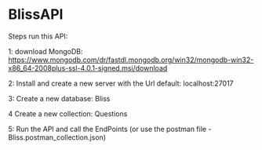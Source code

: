 # BlissAPI

Steps run this API:

1: download MongoDB: https://www.mongodb.com/dr/fastdl.mongodb.org/win32/mongodb-win32-x86_64-2008plus-ssl-4.0.1-signed.msi/download

2: Install and create a new server with the Url default: localhost:27017

3: Create a new database: Bliss

4 Create a new collection: Questions

5: Run the API and call the EndPoints (or use the postman file - Bliss.postman_collection.json)
